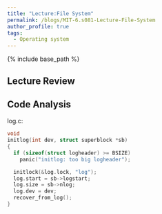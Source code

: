 ```yaml
---
title: "Lecture:File System"
permalink: /blogs/MIT-6.s081-Lecture-File-System
author_profile: true
tags:
  - Operating system
---
```


{% include base_path %}


## Lecture Review

## Code Analysis

log.c:
``` c
void
initlog(int dev, struct superblock *sb)
{
  if (sizeof(struct logheader) >= BSIZE)
    panic("initlog: too big logheader");

  initlock(&log.lock, "log");
  log.start = sb->logstart;
  log.size = sb->nlog;
  log.dev = dev;
  recover_from_log();
}
```
